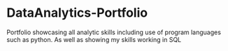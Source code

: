 # DataAnalytics-Portfolio
Portfolio showcasing all analytic skills including use of program languages such as python. As well as showing my skills working in SQL

